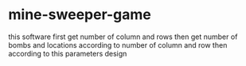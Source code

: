 # mine-sweeper-game
this software first get number of column and rows then get number of bombs and locations according to number of column and row then according to this parameters design
